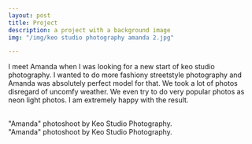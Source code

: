 ```yaml
---
layout: post
title: Project
description: a project with a background image
img: "/img/keo studio photography amanda 2.jpg"

---
```

I meet Amanda when I was looking for a new start of keo studio photography.
I wanted to do more fashiony streetstyle photography and Amanda was absolutely perfect model for that.
We took a lot of photos disregard of uncomfy weather. We even try to do very popular photos as neon light photos.
I am extremely happy with the result.

<div class="img_row">
<a class="col one" href="{{ site.baseurl }}/img/keo studio photography amanda 1.jpg"><img src="{{ site.baseurl }}/img/keo studio photography amanda 1.jpg" alt="" title="example image"/></a>
<img class="col one" src="{{ site.baseurl }}/img/keo studio photography amanda 2.jpg" alt="" title="example image"/>
<img class="col one" src="{{ site.baseurl }}/img/keo studio photography amanda 3.jpg" alt="" title="example image"/>
</div>
<div class="col three caption">
"Amanda" photoshoot by Keo Studio Photography.
</div>
<div class="img_row">
<img class="col three" src="{{ site.baseurl }}/img/keo studio photography amanda 2.jpg" alt="" title="example image"/>
</div>
<div class="col three caption">
"Amanda" photoshoot by Keo Studio Photography.
</div>